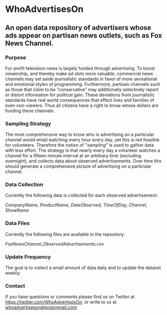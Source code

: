 # WhoAdvertisesOn
## An open data repository of advertisers whose ads appear on partisan news outlets, such as Fox News Channel.

### Purpose
For-profit television news is largely funded through advertising. To boost viewership, and thereby make ad slots more valuable, commercial news channels may set aside journalistic standards in favor of more sensational and emotional styles of programming. Furthermore, partisan channels such as those that claim to be “conservative” may additionally selectively report or distort information for political gain. These deviations from journalistic standards have real world consequences that effect lives and families of even non-viewers. Thus all citizens have a right to know whose dollars are funding these channels.

### Sampling Strategy
The most comprehensive way to know who is advertising on a particular channel would entail watching every hour every day, yet this is not feasible for volunteers. Therefore the notion of "sampling" is used to gather data with less effort. The strategy is that nearly every day a volunteer watches a channel for a fifteen minute interval at an arbitrary time (excluding overnight), and collects data about observed advertisements. Over time this should generate a comprehensive picture of advertising on a particular channel.

### Data Collection
Currently the following data is collected for each observed advertisement: 

*CompanyName, ProductName, DateObserved, TimeOfDay, Channel, ShowName*

### Data Files
Currently the following files are available in the repository: 

*FoxNewsChannel_ObservedAdvertisements.csv*

### Update Frequency
The goal is to collect a small amount of data daily and to update the dataset weekly.  

### Contact
If you have questions or comments please find us on Twitter at https://twitter.com/WhoAdvertisesOn, or write to us at whoadvertiseson@protonmail.com

